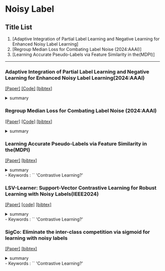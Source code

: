 
# Noisy Label


## Title List

1. [Adaptive Integration of Partial Label Learning and Negative Learning for Enhanced Noisy Label Learning]
2. [Regroup Median Loss for Combating Label Noise (2024:AAAI)]
3. [Learning Accurate Pseudo-Labels via Feature Similarity in the(MDPI)]

---


### Adaptive Integration of Partial Label Learning and Negative Learning for Enhanced Noisy Label Learning(2024:AAAI)
[[Paper]](https://ojs.aaai.org/index.php/AAAI/article/view/28284/28559)
[[Code]](https://github.com/NUST-Machine-Intelligence-Laboratory/NPN)
[[bibtex]](https://ojs.aaai.org/index.php/AAAI/article/view/28284)
<details><summary>summary</summary><div>
データセットがCIFAR-100から派生したCIFAR-100N使っている．
部分ラベル学習(PLL:各サンプルに複数のラベルが与えられる)とNegative learning(NL)を統合している．
PLLで複数のラベルが含まれているから正解ラベルが含まれていることが保証されるようにしている．信頼性とかを使っているぽい
NLを用いて入力された画像はこの補完ラベルに属さないみたいなことを学習しているぽい?
</div></details> 

### Regroup Median Loss for Combating Label Noise (2024:AAAI)
[[Paper]](https://ojs.aaai.org/index.php/AAAI/article/view/29250/30360)
[[Code]](https://github.com/Feng-peng-Li/Regroup-Loss-Median-to-Combat-Label-Noise)
[[bibtex]](https://ojs.aaai.org/index.php/AAAI/article/view/29250)
<details><summary>summary</summary><div>
Instanceノイズが登場している(CIFAR)
CIFAR-10のSymmetric50%で90%弱だったのであまり正解率高くない?
ノイズのあるサンプルの損失を修正する．
トレーニングサンプルと同じラベルを持つサンプルをランダムに選択し，再グループ化する．
</div></details> 

### Learning Accurate Pseudo-Labels via Feature Similarity in the(MDPI)
[[Paper]](https://www.mdpi.com/2076-3417/14/7/2759/pdf?version=1711447152)
[[bibtex]](https://www.mdpi.com/2076-3417/14/7/2759)
<details><summary>summary</summary><div>
モデル予測と特徴量の類似性からの情報を利用する特徴擬似ラベル(FPL)を使っている．
精度Clothing1Mで73.54%
CIFARは少し低そうな印象
各クラスの特徴の中心(式を見た感じ論文で用いた重心とは違いそうだった)を計算し，各サンプルとのcos類似度を求め，最も類似性の高いクラスを特徴ラベル(ハードラベル？)とする．特徴ラベルとモデルの予測クラスから特徴擬似ラベルを作成している．
特徴量に対する擬似ラベルを考えている．
次やりたかったことに似ている気がする．
</div></details> 
- Keywords : `` 'Contrastive Learning?'

### LSV-Learner: Support-Vector Contrastive Learning for Robust Learning with Noisy Labels(IEEE2024)
[[Paper]](https://ieeexplore.ieee.org/stamp/stamp.jsp?tp=&arnumber=10495194)
[[code]](https://github.com/yanliji/SV-Learner)
[[bibtex]](https://ieeexplore.ieee.org/abstract/document/10495194)
<details><summary>summary</summary><div>
対照学習にサポートベクターマシン(SVM)を導入した(SVCL)を使っている．
各クラスの特徴分布境界でSVMを考える．ここで，サポートベクトルはクリーンなセットから選択する．
TCLが引用されていた
精度が高い
</div></details> 
- Keywords : `` 'Contrastive Learning?'

### SigCo: Eliminate the inter-class competition via sigmoid for learning with noisy labels
[[Paper]](https://www.sciencedirect.com/science/article/pii/S0950705124002867/pdfft?md5=72834ccd19b2e5df1d78b240ef15b865&pid=1-s2.0-S0950705124002867-main.pdf)
[[bibtex]](https://www.sciencedirect.com/science/article/pii/S0950705124002867)
<details><summary>summary</summary><div>
データセットはCIFAR-10N, CIFAR-100Nなどを使っている
クラスごとにしきい値を用いて判断しており，複数のクラスでしきい値を超えたサンプルはハードとしている．
データをシグモイド予測に基づいて，サンプルをクリーン，ハード，ノイジーに分割する
また，ネットワークの表現学習を暗黙的に学習している．
そのため，対照学習も用いている．
この際ポジティブとしてクリーンセット内の同じクラスのサンプルを選択している．
精度が高い
</div></details> 
- Keywords : `` 'Contrastive Learning?'
